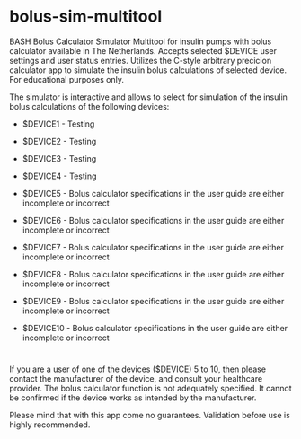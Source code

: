 # bolus-sim-multitool
BASH Bolus Calculator Simulator Multitool for insulin pumps with bolus calculator available in The Netherlands. Accepts selected $DEVICE user settings and user status entries. Utilizes the C-style arbitrary precicion calculator app to simulate the insulin bolus calculations of selected device. For educational purposes only.

The simulator is interactive and allows to select for simulation of the insulin bolus calculations of the following devices:

- $DEVICE1 - Testing
- $DEVICE2 - Testing
- $DEVICE3 - Testing

- $DEVICE4 - Testing
- $DEVICE5 - Bolus calculator specifications in the user guide are either incomplete or incorrect

- $DEVICE6 - Bolus calculator specifications in the user guide are either incomplete or incorrect
- $DEVICE7 - Bolus calculator specifications in the user guide are either incomplete or incorrect
- $DEVICE8 - Bolus calculator specifications in the user guide are either incomplete or incorrect

- $DEVICE9 - Bolus calculator specifications in the user guide are either incomplete or incorrect

- $DEVICE10 - Bolus calculator specifications in the user guide are either incomplete or incorrect


#
If you are a user of one of the devices ($DEVICE) 5 to 10, then please contact the manufacturer of the device, and consult your healthcare provider. The bolus calculator function is not adequately specified. It cannot be confirmed if the device works as intended by the manufacturer. 

Please mind that with this app come no guarantees. Validation before use is highly recommended.








